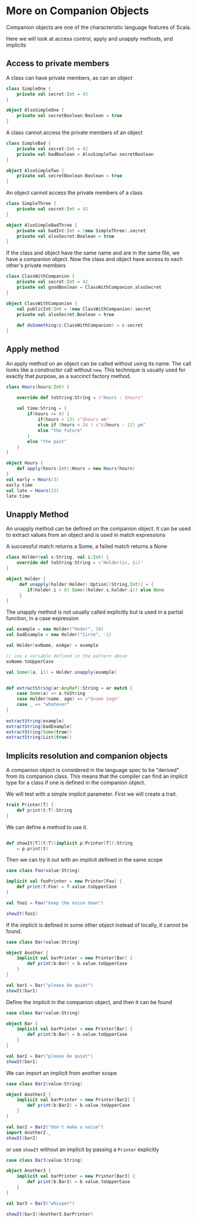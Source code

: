 # More on Companion Objects
Companion objects are one of the characteristic language features of Scala.

Here we will look at access control, apply and unapply methods, and implicits

## Access to private members

A class can have private members, as can an object
```scala mdoc
class SimpleOne {
    private val secret:Int = 42
}

object AlsoSimpleOne {
    private val secretBoolean:Boolean = true
}
```
A class cannot access the private members of an object

```scala mdoc:fail
class SimpleBad {
    private val secret:Int = 42
    private val badBoolean = AlsoSimpleTwo.secretBoolean    
}

object AlsoSimpleTwo {
    private val secretBoolean:Boolean = true
}
```

An object cannot access the private members of a class

```scala mdoc:fail
class SimpleThree {
    private val secret:Int = 42
}

object AlsoSimpleBadThree {
    private val badInt:Int = (new SimpleThree).secret
    private val alsoSecret:Boolean = true
}
```
If the class and object have the same name and are in the same file, we have a companion object.
Now the class and object have access to each other's private members

```scala mdoc
class ClassWithCompanion {
    private val secret:Int = 42
    private val goodBoolean = ClassWithCompanion.alsoSecret    
}

object ClassWithCompanion {
    val publicInt:Int = (new ClassWithCompanion).secret
    private val alsoSecret:Boolean = true
    
    def doSomething(c:ClassWithCompanion) = c.secret
}
```

## Apply method

An apply method on an object can be called without using its name.
The call looks like a constructor call without `new`.
This technique is usually used for exactly that purpose, as a succinct factory method. 

```scala mdoc
class Hours(hours:Int) {

    override def toString:String = s"Hours : $hours"
    
    val time:String = {
        if(hours >= 0) {
            if(hours < 13) s"$hours am"
            else if (hours < 24 ) s"${hours - 12} pm"
            else "the future"
        }
        else "the past"
    }
}

object Hours {
    def apply(hours:Int):Hours = new Hours(hours)
}
val early = Hours(3)
early.time
val late = Hours(23)
late.time
```
## Unapply Method

An unapply method can be defined on the companion object.
It can be used to extract values from an object and is used in match expressions

A successful match returns a Some, a failed match returns a None
```scala mdoc
class Holder(val s:String, val i:Int) {
    override def toString:String = s"Holder($s, $i)"
}

object Holder {
     def unapply(holder:Holder):Option[(String,Int)] = {
        if(holder.i > 0) Some((holder.s,holder.i)) else None
     }
}
```
The unapply method is not usually called explicitly but is used in a partial function, in a case expression

```scala mdoc
val example = new Holder("Hodor", 19)
val badExample = new Holder("Circe", -1)

val Holder(exName, exAge) = example

// use a variable defined in the pattern above
exName.toUpperCase

val Some((a, i)) = Holder.unapply(example)


def extractString(ar:AnyRef):String = ar match {
    case Some(a) => a.toString
    case Holder(name, age) => s"$name $age"
    case _ => "whatever"
}
 
extractString(example)
extractString(badExample)
extractString(Some(true))
extractString(List(true)) 

```
## Implicits resolution and companion objects

A companion object is considered in the language spec to be "derived" from its companion class.
This means that the compiler can find an implicit  type for a class if one is defined in the companion object.

We will test with a simple implicit parameter. 
First we will create a trait.
```scala mdoc
trait Printer[T] {
    def print(t:T):String
}
```
We can define a  method to use it.
```scala mdoc

def showIt[T](t:T)(implicit p:Printer[T]):String
    = p.print(t)
```

Then we can try it out with an implicit defined in the same scope
```scala mdoc
case class Foo(value:String)

implicit val fooPrinter = new Printer[Foo] {
    def print(f:Foo) = f.value.toUpperCase
}

val foo1 = Foo("keep the noise down")

showIt(foo1)
```

If the implicit is defined in some other object instead of locally, it cannot be found.


```scala mdoc:fail
case class Bar(value:String)

object Another {
    implicit val barPrinter = new Printer[Bar] {
        def print(b:Bar) = b.value.toUpperCase
    }
}

val bar1 = Bar("please be quiet")
showIt(bar1)


```

Define the implicit in the companion object, and then it can be found
```scala mdoc
case class Bar(value:String)

object Bar {
    implicit val barPrinter = new Printer[Bar] {
        def print(b:Bar) = b.value.toUpperCase
    }
}

val bar1 = Bar("please be quiet")
showIt(bar1)

```

We can import an implicit from another scope


```scala mdoc
case class Bar2(value:String)

object Another2 {
    implicit val barPrinter = new Printer[Bar2] {
        def print(b:Bar2) = b.value.toUpperCase
    }
}

val bar2 = Bar2("don't make a noise")
import Another2._
showIt(bar2)

```
or use `showIt` without an implicit by passing a `Printer` explicitly

```scala mdoc
case class Bar3(value:String)

object Another3 {
    implicit val barPrinter = new Printer[Bar3] {
        def print(b:Bar3) = b.value.toUpperCase
    }
}

val bar3 = Bar3("whisper")

showIt(bar3)(Another3.barPrinter)

```
